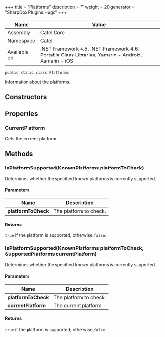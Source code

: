 

+++
title = "Platforms" 
description = ""
weight = 20
generator = "SharpDox.Plugins.Hugo"
+++

Name|Value
---|---
Assembly|Catel.Core
Namespace|Catel
Available on|.NET Framework 4.5, .NET Framework 4.6, Portable Class Libraries, Xamarin - Android, Xamarin - iOS

```
public static class Platforms
```

Information about the platforms.

## Constructors

## Properties

### CurrentPlatform

Gets the current platform.

## Methods

### IsPlatformSupported(KnownPlatforms platformToCheck)

Determines whether the specified known platforms is currently supported.

#### Parameters

Name|Description
---|---
**platformToCheck**|The platform to check.

#### Returns

`true` if the platform is supported; otherwise,`false`.

### IsPlatformSupported(KnownPlatforms platformToCheck, SupportedPlatforms currentPlatform)

Determines whether the specified known platforms is currently supported.

#### Parameters

Name|Description
---|---
**platformToCheck**|The platform to check.
**currentPlatform**|The current platform.

#### Returns

`true` if the platform is supported; otherwise,`false`.

